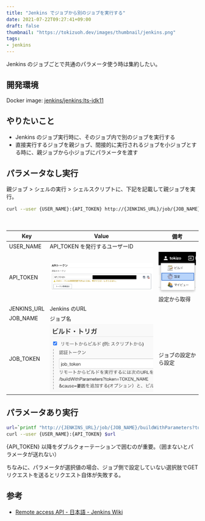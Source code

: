 ```yaml
---
title: "Jenkins でジョブから別のジョブを実行する"
date: 2021-07-22T09:27:41+09:00
draft: false
thumbnail: "https://tokizuoh.dev/images/thumbnail/jenkins.png"
tags:
- jenkins
---
```

  
Jenkins のジョブごとで共通のパラメータ使う時は集約したい。  
  
<!--more-->  
  
## 開発環境  
  
Docker image: [jenkins/jenkins:lts-jdk11](https://hub.docker.com/layers/jenkins/jenkins/lts-jdk11/images/sha256-049ed8206529c5c6736741bdcb3c8f8c53ffec72eb84dfb8dc7a84c9bcaa1624?context=explore)  
  
## やりたいこと
  
- Jenkins のジョブ実行時に、そのジョブ内で別のジョブを実行する
- 直接実行するジョブを親ジョブ、間接的に実行されるジョブを小ジョブとする時に、親ジョブから小ジョブにパラメータを渡す
  
## パラメータなし実行  
  
親ジョブ > シェルの実行 > シェルスクリプトに、下記を記載して親ジョブを実行。  
  
```bash
curl --user {USER_NAME}:{API_TOKEN} http://{JENKINS_URL}/job/{JOB_NAME}/build?token={JOB_TOKEN}
```
  
　
  
| Key | Value | 備考 |
| ---- | ---- | ---- |
| USER_NAME | API_TOKEN を発行するユーザーID | |
| API_TOKEN| ![](./1.png) | ![](./2.png) 設定から取得 |
| JENKINS_URL | Jenkins のURL | |
| JOB_NAME | ジョブ名 | |
| JOB_TOKEN | ![](./3.png) | ジョブの設定から設定 |
  
## パラメータあり実行  
  
```bash
url=`printf "http://{JENKINS_URL}/job/{JOB_NAME}/buildWithParameters?token={JOB_TOKEN}&param=%s" $param`
curl --user {USER_NAME}:{API_TOKEN} $url
```
  
{API_TOKEN} 以降をダブルクォーテーションで囲むのが重要。（囲まないとパラメータが送れない）  
  
ちなみに、パラメータが選択値の場合、ジョブ側で設定していない選択肢でGETリクエストを送るとリクエスト自体が失敗する。  
  
## 参考  
  
- [Remote access API - 日本語 - Jenkins Wiki](https://wiki.jenkins.io/display/JA/Remote+access+API)  
  
